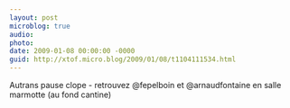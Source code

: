 ```yaml
---
layout: post
microblog: true
audio: 
photo: 
date: 2009-01-08 00:00:00 -0000
guid: http://xtof.micro.blog/2009/01/08/t1104111534.html
---
```

Autrans pause clope - retrouvez @fepelboin et @arnaudfontaine en salle marmotte (au fond cantine)
